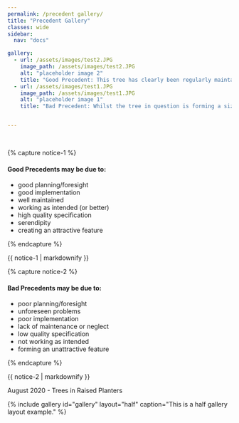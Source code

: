 ```yaml
---
permalink: /precedent gallery/
title: "Precedent Gallery"
classes: wide
sidebar:
  nav: "docs"

gallery:
  - url: /assets/images/test2.JPG
    image_path: /assets/images/test2.JPG
    alt: "placeholder image 2"
    title: "Good Precedent: This tree has clearly been regularly maintained to control its size and is a good example of how regular maintenance and species selection has allowed for healthy tree growth (and no visual hard landscape damage) despite the confined dimensions of the planter, and proximity to buildings. <br>"
  - url: /assets/images/test1.JPG
    image_path: /assets/images/test1.JPG
    alt: "placeholder image 1"
    title: "Bad Precedent: Whilst the tree in question is forming a sizable green structural element within the street landscape, it is clear there is not enough space for the roots. When considering existing trees within newly designed landscapes, make sure to consider their proximity to hard surfaces and structures. By giving trees (proposed and existing) the space they need and not restricting them to confined spaces damage to hard landscape elements is less likely. <br>"


---
```


<BR>
  


{% capture notice-1 %}
#### Good Precedents may be due to:

* good planning/foresight
* good implementation
* well maintained
* working as intended (or better)
* high quality specification
* serendipity
* creating an attractive feature

{% endcapture %}

<div class="notice">
  {{ notice-1 | markdownify }}
</div>

{% capture notice-2 %}
#### Bad Precedents may be due to:

- poor planning/foresight
- unforeseen problems
- poor implementation
- lack of maintenance or neglect
- low quality specification
- not working as intended
- forming an unattractive feature


{% endcapture %}

<div class="notice">
  {{ notice-2 | markdownify }}
</div>




August 2020 - Trees in Raised Planters

{% include gallery id="gallery" layout="half" caption="This is a half gallery layout example." %}

